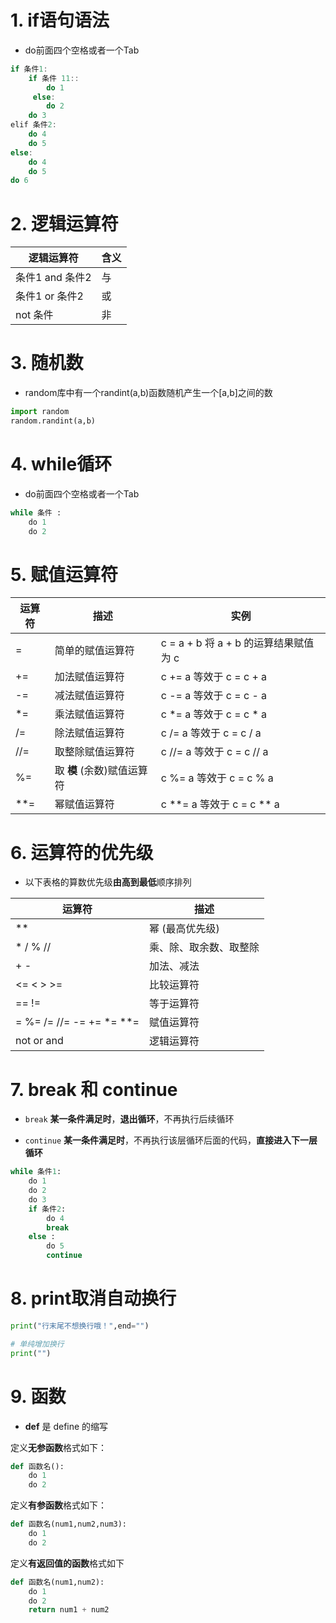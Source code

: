# 1. if语句语法

* do前面四个空格或者一个Tab

```cpp
if 条件1:
	if 条件 11::
		do 1
     else:
    	do 2
    do 3
elif 条件2:
	do 4
    do 5
else:
	do 4
    do 5
do 6
```



# 2. 逻辑运算符

| 逻辑运算符      | 含义 |
| --------------- | ---- |
| 条件1 and 条件2 | 与   |
| 条件1 or 条件2  | 或   |
| not 条件        | 非   |

# 3. 随机数

* random库中有一个randint(a,b)函数随机产生一个[a,b]之间的数

```python
import random
random.randint(a,b) 
```

# 4. while循环

* do前面四个空格或者一个Tab

```python
while 条件 :
    do 1
    do 2
```

# 5. 赋值运算符

| 运算符 | 描述                       | 实例                                  |
| ------ | -------------------------- | ------------------------------------- |
| =      | 简单的赋值运算符           | c = a + b 将 a + b 的运算结果赋值为 c |
| +=     | 加法赋值运算符             | c += a 等效于 c = c + a               |
| -=     | 减法赋值运算符             | c -= a 等效于 c = c - a               |
| *=     | 乘法赋值运算符             | c *= a 等效于 c = c * a               |
| /=     | 除法赋值运算符             | c /= a 等效于 c = c / a               |
| //=    | 取整除赋值运算符           | c //= a 等效于 c = c // a             |
| %=     | 取 **模** (余数)赋值运算符 | c %= a 等效于 c = c % a               |
| **=    | 幂赋值运算符               | c **= a 等效于 c = c ** a             |

# 6. 运算符的优先级

* 以下表格的算数优先级**由高到最低**顺序排列

| 运算符                   | 描述                   |
| ------------------------ | ---------------------- |
| **                       | 幂 (最高优先级)        |
| * / % //                 | 乘、除、取余数、取整除 |
| + -                      | 加法、减法             |
| <= < > >=                | 比较运算符             |
| == !=                    | 等于运算符             |
| = %= /= //= -= += *= **= | 赋值运算符             |
| not or and               | 逻辑运算符             |

# 7. break 和 continue

* `break` **某一条件满足时**，**退出循环**，不再执行后续循环

* `continue` **某一条件满足时**，不再执行该层循环后面的代码，**直接进入下一层循环**

```python
while 条件1:
	do 1
	do 2
	do 3
	if 条件2:
		do 4
		break
	else :
		do 5
		continue
```

# 8. print取消自动换行

```python
print("行末尾不想换行哦！",end="")

# 单纯增加换行
print("")
```

# 9. 函数

* **def** 是 define 的缩写

定义**无参函数**格式如下：

```python
def 函数名():
    do 1
    do 2
```

定义**有参函数**格式如下：

```python
def 函数名(num1,num2,num3):
	do 1
    do 2
```

定义**有返回值的函数**格式如下

```python
def 函数名(num1,num2):
	do 1
    do 2
    return num1 + num2
```

























